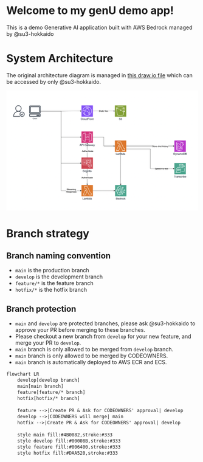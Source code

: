 # Welcome to my genU demo app!
This is a demo Generative AI application built with AWS Bedrock managed by @su3-hokkaido


# System Architecture

The original architecture diagram is managed in [this draw.io file](https://drive.google.com/file/d/1oA3hZ8KquFQ9eNOBPBLKT8VCh-ZCQyuA/view?usp=drive_link) which can be accessed by only @su3-hokkaido.

![System Architecture](./assets/for_markdown/system_architecture_gen_u_bedrock_20250316.png)


# Branch strategy

## Branch naming convention

- `main` is the production branch
- `develop` is the development branch
- `feature/*` is the feature branch
- `hotfix/*` is the hotfix branch

## Branch protection

- `main` and `develop` are protected branches, please ask @su3-hokkaido to approve your PR before merging to these branches.
- Please checkout a new branch from `develop` for your new feature, and merge your PR to `develop`.
- `main` branch is only allowed to be merged from `develop` branch.
- `main` branch is only allowed to be merged by CODEOWNERS.
- `main` branch is automatically deployed to AWS ECR and ECS.

```mermaid
flowchart LR
    develop[develop branch]
    main[main branch]
    feature[feature/* branch]
    hotfix[hotfix/* branch]

    feature -->|Create PR & Ask for CODEOWNERS' approval| develop
    develop -->|CODEOWNERS will merge| main
    hotfix -->|Create PR & Ask for CODEOWNERS' approval| develop
    
    style main fill:#4B0082,stroke:#333
    style develop fill:#00008B,stroke:#333
    style feature fill:#006400,stroke:#333
    style hotfix fill:#DAA520,stroke:#333
```
